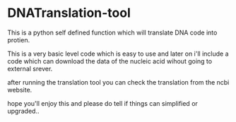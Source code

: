 # DNATranslation-tool
This is a python self defined function which will translate DNA code into protien.

This is a very basic level code which is easy to use and later on i'll include a code which can download the data of the nucleic acid wihout going to external srever.


after running the translation tool you can check the translation from the ncbi website. 

hope you'll enjoy this and please do tell if things can simplified or upgraded..

